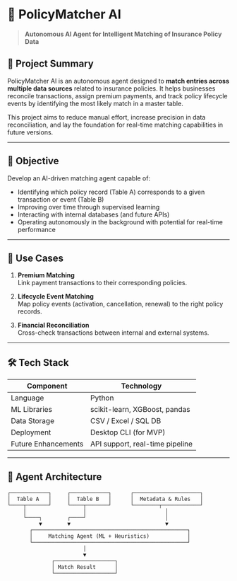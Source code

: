 # 🤖 PolicyMatcher AI

> **Autonomous AI Agent for Intelligent Matching of Insurance Policy Data**

## 📌 Project Summary

PolicyMatcher AI is an autonomous agent designed to **match entries across multiple data sources** related to insurance policies. It helps businesses reconcile transactions, assign premium payments, and track policy lifecycle events by identifying the most likely match in a master table.

This project aims to reduce manual effort, increase precision in data reconciliation, and lay the foundation for real-time matching capabilities in future versions.

---

## 🎯 Objective

Develop an AI-driven matching agent capable of:
- Identifying which policy record (Table A) corresponds to a given transaction or event (Table B)
- Improving over time through supervised learning
- Interacting with internal databases (and future APIs)
- Operating autonomously in the background with potential for real-time performance

---

## 🧠 Use Cases

1. **Premium Matching**  
   Link payment transactions to their corresponding policies.

2. **Lifecycle Event Matching**  
   Map policy events (activation, cancellation, renewal) to the right policy records.

3. **Financial Reconciliation**  
   Cross-check transactions between internal and external systems.

---

## 🛠️ Tech Stack

| Component              | Technology           |
|------------------------|----------------------|
| Language               | Python               |
| ML Libraries           | scikit-learn, XGBoost, pandas |
| Data Storage           | CSV / Excel / SQL DB |
| Deployment             | Desktop CLI (for MVP) |
| Future Enhancements    | API support, real-time pipeline |

---

## 🧩 Agent Architecture

```plaintext
┌────────────┐     ┌────────────┐      ┌─────────────────────┐
│  Table A   │     │  Table B   │      │  Metadata & Rules   │
└────┬───────┘     └────┬───────┘      └────────┬────────────┘
     │                  │                         │
     └────┐        ┌────┘                         │
          ▼        ▼                              ▼
       ┌─────────────────────────────────────────────────┐
       │     Matching Agent (ML + Heuristics)            │
       └─────────────────────────────────────────────────┘
                        │
                        ▼
              ┌───────────────────┐
              │ Match Result      │
              └───────────────────┘
